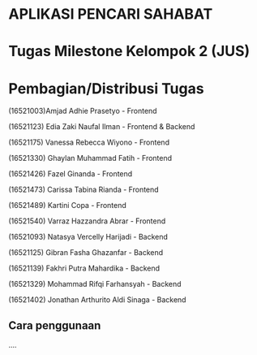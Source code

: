 # APLIKASI PENCARI SAHABAT
# Tugas Milestone Kelompok 2 (JUS)

# Pembagian/Distribusi Tugas

(16521003)Amjad Adhie Prasetyo            - Frontend

(16521123) Edia Zaki Naufal Ilman          - Frontend & Backend

(16521175) Vanessa Rebecca Wiyono          - Frontend

(16521330) Ghaylan Muhammad Fatih          - Frontend

(16521426) Fazel Ginanda                   - Frontend

(16521473) Carissa Tabina Rianda           - Frontend

(16521489) Kartini Copa                    - Frontend

(16521540) Varraz Hazzandra Abrar          - Frontend

(16521093) Natasya Vercelly Harijadi       - Backend

(16521125) Gibran Fasha Ghazanfar          - Backend

(16521139) Fakhri Putra Mahardika          - Backend

(16521329) Mohammad Rifqi Farhansyah       - Backend

(16521402) Jonathan Arthurito Aldi Sinaga  - Backend

## Cara penggunaan

....
